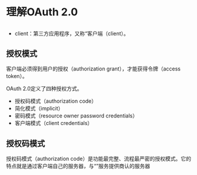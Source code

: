 # 理解OAuth 2.0

## 

- client：第三方应用程序，又称“客户端（client）。

## 授权模式

客户端必须得到用户的授权（authorization grant），才能获得令牌（access token）。

OAuth 2.0定义了四种授权方式。

- 授权码模式（authorization code）
- 简化模式（implicit）
- 密码模式（resource owner password credentials）
- 客户端模式（client credentials）

## 授权码模式

授权码模式（authorization code）是功能最完整、流程最严密的授权模式。它的特点就是通过客户端自己的服务器，与“”服务提供商认的服务器
